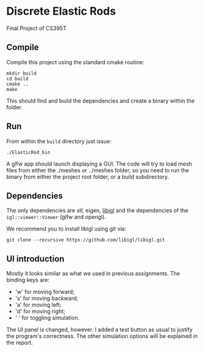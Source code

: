 # Discrete Elastic Rods
Final Project of CS395T

## Compile

Compile this project using the standard cmake routine:

    mkdir build
    cd build
    cmake ..
    make

This should find and build the dependencies and create a binary within the folder.

## Run

From within the `build` directory just issue:

    ./ElasticRod_bin

A glfw app should launch displaying a GUI. The code will try to load mesh files from either
the ./meshes or ../meshes folder, so you need to run the binary from either the project root
folder, or a build subdirectory.

## Dependencies

The only dependencies are stl, eigen, [libigl](libigl.github.io/libigl/) and
the dependencies of the `igl::viewer::Viewer` (glfw and opengl).

We recommend you to install libigl using git via:

    git clone --recursive https://github.com/libigl/libigl.git

## UI introduction

Mostly it looks similar as what we used in previous assignments.  The binding keys are:

*   'w' for moving forward;
*   's' for moving backward;
*   'a' for moving left;
*   'd' for moving right;
*   ' ' for toggling simulation.

The UI panel is changed, however. I added a test button as usual to justify the program's correctness. The other simulation options will be explained in the report.